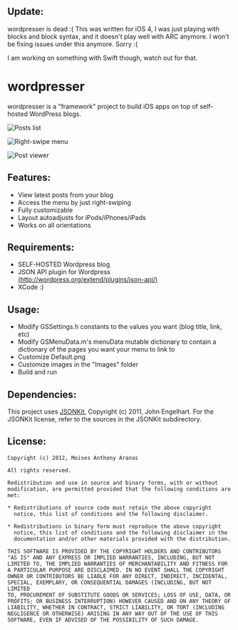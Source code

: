 Update:
-------
wordpresser is dead :( This was written for iOS 4, I was just playing with blocks and block syntax, and it doesn't play well with ARC anymore. I won't be fixing issues under this anymore. Sorry :(

I am working on something with Swift though, watch out for that.

wordpresser
===========

wordpresser is a "framework" project to build iOS apps on top of self-hosted WordPress blogs.

![Posts list](http://i.imgur.com/P3nlx.png "Posts list")

![Right-swipe menu](http://i.imgur.com/1QQ42.png "Right-swipe menu")

![Post viewer](http://i.imgur.com/WLL2q.png "Post viewer")

Features:
---------
* View latest posts from your blog
* Access the menu by just right-swiping
* Fully customizable
* Layout autoadjusts for iPods/iPhones/iPads
* Works on all orientations

Requirements:
-------------
* SELF-HOSTED Wordpress blog
* JSON API plugin for Wordpress [(http://wordpress.org/extend/plugins/json-api/)
](http://wordpress.org/extend/plugins/json-api/)
* XCode :)

Usage:
------
* Modify GSSettings.h constants to the values you want (blog title, link, etc)
* Modify GSMenuData.m's menuData mutable dictionary to contain a dictionary of the pages you want your menu to link to
* Customize Default.png
* Customize images in the "Images" folder
* Build and run

Dependencies:
--------
This project uses [JSONKit](https://github.com/johnezang/JSONKit), Copyright (c) 2011, John Engelhart. For the JSONKit license, refer to the sources in the JSONKit subdirectory.

License:
--------
    Copyright (c) 2012, Moises Anthony Aranas
 
    All rights reserved.
 
    Redistribution and use in source and binary forms, with or without
    modification, are permitted provided that the following conditions are met:
 
    * Redistributions of source code must retain the above copyright
      notice, this list of conditions and the following disclaimer.
 
    * Redistributions in binary form must reproduce the above copyright
      notice, this list of conditions and the following disclaimer in the
      documentation and/or other materials provided with the distribution.
 
    THIS SOFTWARE IS PROVIDED BY THE COPYRIGHT HOLDERS AND CONTRIBUTORS
    "AS IS" AND ANY EXPRESS OR IMPLIED WARRANTIES, INCLUDING, BUT NOT
    LIMITED TO, THE IMPLIED WARRANTIES OF MERCHANTABILITY AND FITNESS FOR
    A PARTICULAR PURPOSE ARE DISCLAIMED. IN NO EVENT SHALL THE COPYRIGHT
    OWNER OR CONTRIBUTORS BE LIABLE FOR ANY DIRECT, INDIRECT, INCIDENTAL,
    SPECIAL, EXEMPLARY, OR CONSEQUENTIAL DAMAGES (INCLUDING, BUT NOT LIMITED
    TO, PROCUREMENT OF SUBSTITUTE GOODS OR SERVICES; LOSS OF USE, DATA, OR
    PROFITS; OR BUSINESS INTERRUPTION) HOWEVER CAUSED AND ON ANY THEORY OF
    LIABILITY, WHETHER IN CONTRACT, STRICT LIABILITY, OR TORT (INCLUDING
    NEGLIGENCE OR OTHERWISE) ARISING IN ANY WAY OUT OF THE USE OF THIS
    SOFTWARE, EVEN IF ADVISED OF THE POSSIBILITY OF SUCH DAMAGE.

